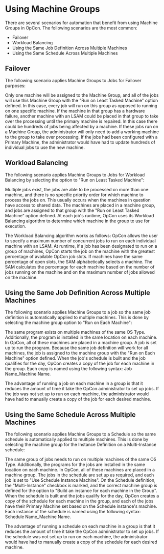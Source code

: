 # Using Machine Groups

There are several scenarios for automation that benefit from using
Machine Groups in OpCon. The following
scenarios are the most common:

- Failover
- Workload Balancing
- Using the Same Job Definition Across Multiple Machines
- Using the Same Schedule Across Multiple Machines

## Failover

The following scenario applies Machine Groups to Jobs for Failover
purposes:

Only one machine will be assigned to the Machine Group, and all of the
jobs will use this Machine Group with the "Run on Least Tasked
Machine" option defined. In this case, every job will run on this group
as opposed to running on one specific machine. If the machine in that
group has a hardware failure, another machine with an
LSAM could be placed in that group to take over the processing until the primary machine is repaired. In this case there
could be hundreds of jobs being affected by a machine. If these jobs run
on a Machine Group, the administrator will only need to add a working
machine to the group to take over processing. If the jobs had been
configured with a Primary Machine, the administrator would have had to
update hundreds of individual jobs to use the new machine.

## Workload Balancing

The following scenario applies Machine Groups to Jobs for Workload
Balancing by selecting the option to "Run on Least Tasked Machine":

Multiple jobs exist, the jobs are able to be processed on more than one
machine, and there is no specific priority order for which machine to
process the jobs on. This usually occurs when the machines in question
have access to shared data. The machines are placed in a machine group,
and jobs are assigned to that group with the "Run on Least Tasked
Machine" option defined. At each job's runtime,
OpCon uses its Workload Balancing algorithm
to determine which machine in the group to use for execution.

The Workload Balancing algorithm works as follows:
OpCon allows the user to specify a maximum
number of concurrent jobs to run on each individual machine with an
LSAM. At runtime, if a job has been designated to run on a group of machines, OpCon starts the job on
the machine with the greatest percentage of available
OpCon job slots. If machines have the same
percentage of open slots, the SAM alphabetically selects a machine. The
SAM calculates the percentage for each machine based on the number of
jobs running on the machine and on the maximum number of jobs allowed on
the machine.

## Using the Same Job Definition Across Multiple Machines

The following scenario applies Machine Groups to a job so the same job
definition is automatically applied to multiple machines. This is done
by selecting the machine group option to "Run on Each Machine":

The same program exists on multiple machines of the same OS Type.
Additionally, the program is installed in the same location on each
machine. In OpCon, all of these machines are
placed in a machine group. A job is set up to run the program. Because
the same job definition will work for all machines, the job is assigned
to the machine group with the "Run on Each Machine" option defined.
When the job's schedule is built and the job qualifies for the day,
OpCon creates a copy of the job for each
machine in the group. Each copy is named using the following syntax: Job
Name_Machine Name.

The advantage of running a job on each machine in a group is that it
reduces the amount of time it take the OpCon
administrator to set up jobs. If the job was not set up to run on each
machine, the administrator would have had to manually create a copy of
the job for each desired machine.

## Using the Same Schedule Across Multiple Machines

The following scenario applies Machine Groups to a Schedule so the same
schedule is automatically applied to multiple machines. This is done by
selecting the machine group for the Instance Definition on a
Multi-Instance schedule:

The same group of jobs needs to run on multiple machines of the same OS
Type. Additionally, the programs for the jobs are installed in the same
location on each machine. In OpCon, all of
these machines are placed in a machine group. The jobs in the schedule
are set up as required, and each job is set to "Use Schedule Instance
Machine". On the Schedule definition, the "Multi-Instance" checkbox
is marked, and the correct machine group is defined for the option to
"Build an instance for each machine in the Group". When the schedule
is built and the jobs qualify for the day,
OpCon creates a copy of the schedule for each
machine in the group, and each of the jobs have their Primary Machine
set based on the Schedule instance's machine. Each instance of the
schedule is named using the following syntax: Schedule Name_Machine
Name.

The advantage of running a schedule on each machine in a group is that
it reduces the amount of time it take the
OpCon administrator to set up jobs. If the
schedule was not set up to run on each machine, the administrator would
have had to manually create a copy of the schedule for each desired
machine.
